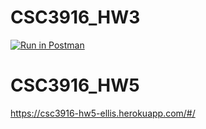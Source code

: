 # CSC3916_HW3

[![Run in Postman](https://run.pstmn.io/button.svg)](https://app.getpostman.com/run-collection/badb0c7bf21a1bbd6c65#?env%5Bellis_HW3%5D=W3sia2V5IjoidXNlcm5hbWUiLCJ2YWx1ZSI6IiIsImVuYWJsZWQiOnRydWV9LHsia2V5IjoidG9rZW4iLCJ2YWx1ZSI6IiIsImVuYWJsZWQiOnRydWV9XQ==)

# CSC3916_HW5

https://csc3916-hw5-ellis.herokuapp.com/#/
